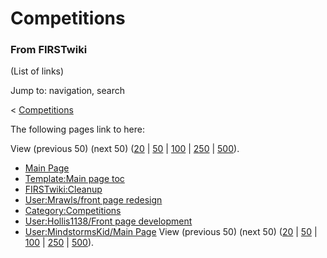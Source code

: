 # Competitions

### From FIRSTwiki

(List of links)

Jump to: navigation, search

&lt; [Competitions](/index.php?title=Competitions&redirect=no "Competitions" )  

The following pages link to here:

View (previous 50) (next 50)
([20](/index.php?title=Special:Whatlinkshere/Competitions&limit=20&from=0
"Special:Whatlinkshere/Competitions" ) |
[50](/index.php?title=Special:Whatlinkshere/Competitions&limit=50&from=0
"Special:Whatlinkshere/Competitions" ) |
[100](/index.php?title=Special:Whatlinkshere/Competitions&limit=100&from=0
"Special:Whatlinkshere/Competitions" ) |
[250](/index.php?title=Special:Whatlinkshere/Competitions&limit=250&from=0
"Special:Whatlinkshere/Competitions" ) |
[500](/index.php?title=Special:Whatlinkshere/Competitions&limit=500&from=0
"Special:Whatlinkshere/Competitions" )).

  * [Main Page](Main_Page "Main Page" )
  * [Template:Main page toc](Template:Main_page_toc "Template:Main page toc" )
  * [FIRSTwiki:Cleanup](FIRSTwiki:Cleanup "FIRSTwiki:Cleanup" )
  * [User:Mrawls/front page redesign](User:Mrawls/front_page_redesign "User:Mrawls/front page redesign" )
  * [Category:Competitions](Category:Competitions "Category:Competitions" )
  * [User:Hollis1138/Front page development](User:Hollis1138/Front_page_development "User:Hollis1138/Front page development" )
  * [User:MindstormsKid/Main Page](User:MindstormsKid/Main_Page "User:MindstormsKid/Main Page" )
View (previous 50) (next 50)
([20](/index.php?title=Special:Whatlinkshere/Competitions&limit=20&from=0
"Special:Whatlinkshere/Competitions" ) |
[50](/index.php?title=Special:Whatlinkshere/Competitions&limit=50&from=0
"Special:Whatlinkshere/Competitions" ) |
[100](/index.php?title=Special:Whatlinkshere/Competitions&limit=100&from=0
"Special:Whatlinkshere/Competitions" ) |
[250](/index.php?title=Special:Whatlinkshere/Competitions&limit=250&from=0
"Special:Whatlinkshere/Competitions" ) |
[500](/index.php?title=Special:Whatlinkshere/Competitions&limit=500&from=0
"Special:Whatlinkshere/Competitions" )).


